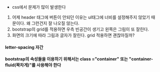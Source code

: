 - css에서 문제가 많이 발생한다  

1. 어제 header 태그에 버튼이 안되던 이유는 ul태그에 너비를 설정해주지 않았기 때문이다. 왜 그런건지 잘 나오질 않는다.
2. bootstrap의 grid를 적용하면 우측 빈공간이 생기고 왼쪽은 그림이 또 잘린다.
3. 화면의 크기에 따라 그림과 글자가 잘린다. grid 적용하면 괜찮아질까?

#### letter-spacing 자간
#### bootstrap의 속성들을 이용하기 위해서는 class ="container" 또는 "container-fluid(꽉차게)"를 사용해야 한다